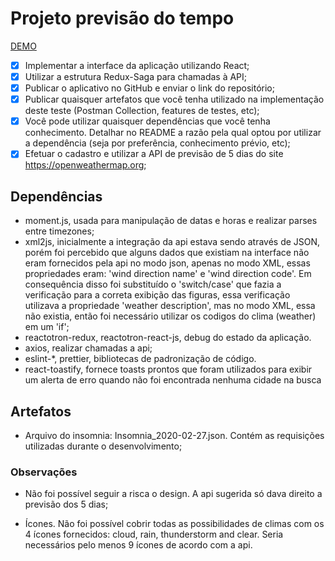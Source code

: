 # Projeto previsão do tempo

[DEMO](https://angeloprevisaodotempo.surge.sh/)

-   [x] Implementar a interface da aplicação utilizando React;
-   [x] Utilizar a estrutura Redux-Saga para chamadas à API;
-   [x] Publicar o aplicativo no GitHub e enviar o link do repositório;
-   [x] Publicar quaisquer artefatos que você tenha utilizado na implementação deste teste (Postman Collection, features de testes, etc);
-   [x] Você pode utilizar quaisquer dependências que você tenha conhecimento. Detalhar no README a razão pela qual optou por utilizar a dependência (seja por preferência, conhecimento prévio, etc);
-   [x] Efetuar o cadastro e utilizar a API de previsão de 5 dias do site https://openweathermap.org;

## Dependências

-   moment.js, usada para manipulação de datas e horas e realizar parses entre timezones;
-   xml2js, inicialmente a integração da api estava sendo através de JSON, porém foi percebido que alguns dados que existiam na interface não eram fornecidos pela api no modo json, apenas no modo XML, essas propriedades eram: 'wind direction name' e 'wind direction code'. Em consequência disso foi substituído o 'switch/case' que fazia a verificação para a correta exibição das figuras, essa verificação utilizava a propriedade 'weather description', mas no modo XML, essa não existia, então foi necessário utilizar os codigos do clima (weather) em um 'if';
-   reactotron-redux, reactotron-react-js, debug do estado da aplicação.
-   axios, realizar chamadas a api;
-   eslint-\*, prettier, bibliotecas de padronização de código.
-   react-toastify, fornece toasts prontos que foram utilizados para exibir um alerta de erro quando não foi encontrada nenhuma cidade na busca

## Artefatos

-   Arquivo do insomnia: Insomnia_2020-02-27.json. Contém as requisições utilizadas durante o desenvolvimento;

### Observações

-   Não foi possível seguir a risca o design. A api sugerida só dava direito a previsão dos 5 dias;

-   Ícones. Não foi possível cobrir todas as possibilidades de climas com os 4 ícones fornecidos: cloud, rain, thunderstorm and clear. Seria necessários pelo menos 9 ícones de acordo com a api.
